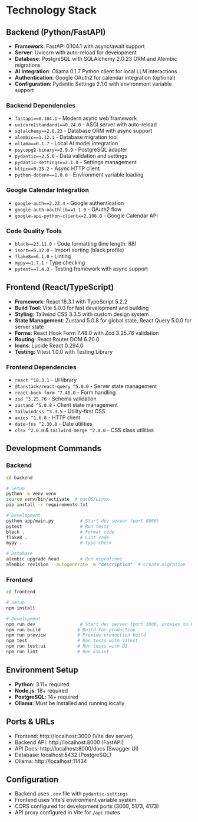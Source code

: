 # Technology Stack

## Backend (Python/FastAPI)

- **Framework**: FastAPI 0.104.1 with async/await support
- **Server**: Uvicorn with auto-reload for development
- **Database**: PostgreSQL with SQLAlchemy 2.0.23 ORM and Alembic migrations
- **AI Integration**: Ollama 0.1.7 Python client for local LLM interactions
- **Authentication**: Google OAuth2 for calendar integration (optional)
- **Configuration**: Pydantic Settings 2.1.0 with environment variable support

### Backend Dependencies

- `fastapi==0.104.1` - Modern async web framework
- `uvicorn[standard]==0.24.0` - ASGI server with auto-reload
- `sqlalchemy==2.0.23` - Database ORM with async support
- `alembic==1.12.1` - Database migration tool
- `ollama==0.1.7` - Local AI model integration
- `psycopg2-binary==2.9.9` - PostgreSQL adapter
- `pydantic==2.5.0` - Data validation and settings
- `pydantic-settings==2.1.0` - Settings management
- `httpx==0.25.2` - Async HTTP client
- `python-dotenv==1.0.0` - Environment variable loading

### Google Calendar Integration

- `google-auth==2.23.4` - Google authentication
- `google-auth-oauthlib==1.1.0` - OAuth2 flow
- `google-api-python-client==2.108.0` - Google Calendar API

### Code Quality Tools

- `black==23.11.0` - Code formatting (line length: 88)
- `isort==5.12.0` - Import sorting (black profile)
- `flake8==6.1.0` - Linting
- `mypy==1.7.1` - Type checking
- `pytest==7.4.3` - Testing framework with async support

## Frontend (React/TypeScript)

- **Framework**: React 18.3.1 with TypeScript 5.2.2
- **Build Tool**: Vite 5.0.0 for fast development and building
- **Styling**: Tailwind CSS 3.3.5 with custom design system
- **State Management**: Zustand 5.0.8 for global state, React Query 5.0.0 for server state
- **Forms**: React Hook Form 7.48.0 with Zod 3.25.76 validation
- **Routing**: React Router DOM 6.20.0
- **Icons**: Lucide React 0.294.0
- **Testing**: Vitest 1.0.0 with Testing Library

### Frontend Dependencies

- `react ^18.3.1` - UI library
- `@tanstack/react-query ^5.0.0` - Server state management
- `react-hook-form ^7.48.0` - Form handling
- `zod ^3.25.76` - Schema validation
- `zustand ^5.0.8` - Client state management
- `tailwindcss ^3.3.5` - Utility-first CSS
- `axios ^1.6.0` - HTTP client
- `date-fns ^2.30.0` - Date utilities
- `clsx ^2.0.0` & `tailwind-merge ^2.0.0` - CSS class utilities

## Development Commands

### Backend

```bash
cd backend

# Setup
python -m venv venv
source venv/bin/activate  # macOS/Linux
pip install -r requirements.txt

# Development
python app/main.py          # Start dev server (port 8000)
pytest                      # Run tests
black .                     # Format code
flake8 .                    # Lint code
mypy .                      # Type check

# Database
alembic upgrade head        # Run migrations
alembic revision --autogenerate -m "description"  # Create migration
```

### Frontend

```bash
cd frontend

# Setup
npm install

# Development
npm run dev                 # Start dev server (port 3000, proxies to 8000)
npm run build              # Build for production
npm run preview            # Preview production build
npm test                   # Run tests with Vitest
npm run test:ui            # Run tests with UI
npm run lint               # Run ESLint
```

## Environment Setup

- **Python**: 3.11+ required
- **Node.js**: 18+ required
- **PostgreSQL**: 14+ required
- **Ollama**: Must be installed and running locally

## Ports & URLs

- Frontend: http://localhost:3000 (Vite dev server)
- Backend API: http://localhost:8000 (FastAPI)
- API Docs: http://localhost:8000/docs (Swagger UI)
- Database: localhost:5432 (PostgreSQL)
- Ollama: http://localhost:11434

## Configuration

- Backend uses `.env` file with `pydantic-settings`
- Frontend uses Vite's environment variable system
- CORS configured for development ports (3000, 5173, 4173)
- API proxy configured in Vite for `/api` routes
